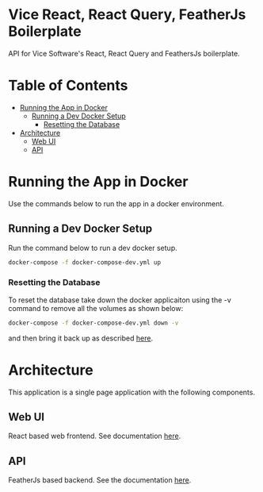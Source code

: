 
<!-- TOC ignore:true -->
# Vice React, React Query, FeatherJs Boilerplate
API for Vice Software&#39;s React, React Query and FeathersJs boilerplate.

<!-- TOC ignore:true -->
# Table of Contents

<!-- TOC -->

- [Running the App in Docker](#running-the-app-in-docker)
    - [Running a Dev Docker Setup](#running-a-dev-docker-setup)
        - [Resetting the Database](#resetting-the-database)
- [Architecture](#architecture)
    - [Web UI](#web-ui)
    - [API](#api)

<!-- /TOC -->

# Running the App in Docker
Use the commands below to run the app in a docker environment.

## Running a Dev Docker Setup
Run the command below to run a dev docker setup.

```bash
docker-compose -f docker-compose-dev.yml up
```

### Resetting the Database
To reset the database take down the docker applicaiton using the -v command to remove all the volumes as shown below:

```bash
docker-compose -f docker-compose-dev.yml down -v
```

and then bring it back up as described [here](#running-a-dev-docker-setup).

# Architecture
This application is a single page application with the following components.

## Web UI
React based web frontend. See documentation [here](web/readme.md).

## API
FeatherJs based backend. See the documentation [here](api/readme.md).



